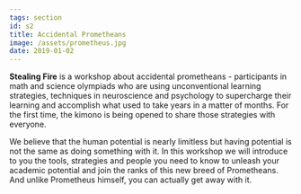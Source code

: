 ```yaml
---
tags: section
id: s2
title: Accidental Prometheans
image: /assets/prometheus.jpg
date: 2019-01-02
---
```


**Stealing Fire** is a workshop about accidental prometheans - participants in math and science olympiads who are using unconventional learning strategies, techniques in neuroscience and psychology to supercharge their learning and accomplish what used to take years in a matter of months. For the first time, the kimono is being opened to share those strategies with everyone.

We believe that the human potential is nearly limitless but having potential is not the same as doing something with it. In this workshop we will introduce to you the tools, strategies and people you need to know to unleash your academic potential and join the ranks of this new breed of Prometheans. And unlike Prometheus himself, you can actually get away with it.
